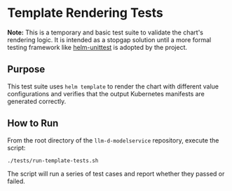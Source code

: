 # Template Rendering Tests

**Note:** This is a temporary and basic test suite to validate the chart's rendering logic. It is intended as a stopgap solution until a more formal testing framework like [helm-unittest](https://github.com/helm-unittest/helm-unittest) is adopted by the project.

## Purpose

This test suite uses `helm template` to render the chart with different value configurations and verifies that the output Kubernetes manifests are generated correctly.

## How to Run

From the root directory of the `llm-d-modelservice` repository, execute the script:

```bash
./tests/run-template-tests.sh
```

The script will run a series of test cases and report whether they passed or failed.
